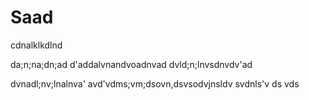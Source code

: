# Saad
cdnalklkdlnd

da;n;na;dn;ad
d'addalvnandvoadnvad
dvld;n;lnvsdnvdv'ad

dvnadl;nv;lnalnva'
avd'vdms;vm;dsovn,dsvsodvjnsldv
svdnls'v
ds
vds
